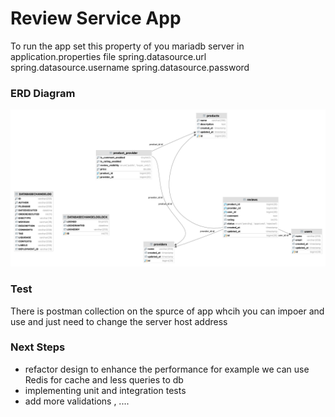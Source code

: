 # Review Service App
To run the app set this property of you mariadb server in application.properties file 
spring.datasource.url
spring.datasource.username
spring.datasource.password

### ERD Diagram
![ERD Diagram](images/erd.png)

### Test
There is postman collection on the spurce of app whcih you can impoer and use and just need to change the server host address

### Next Steps
* refactor design to enhance the performance for example we can use Redis for cache and less queries to db
* implementing unit and integration tests
* add more validations , ....
